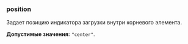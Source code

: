 ### position

Задает позицию индикатора загрузки внутри корневого элемента.

<!-- props:start -->
**Допустимые значения:** `"center"`.
<!-- props:end -->
